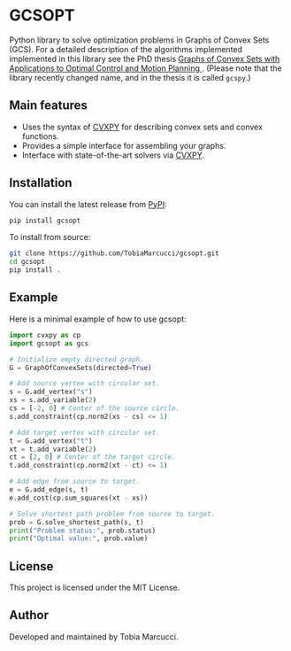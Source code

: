 # GCSOPT

Python library to solve optimization problems in Graphs of Convex Sets (GCS).
For a detailed description of the algorithms implemented implemented in this library see the PhD thesis [Graphs of Convex Sets with Applications to Optimal Control and Motion Planning
](https://dspace.mit.edu/handle/1721.1/156598?show=full).
(Please note that the library recently changed name, and in the thesis it is called `gcspy`.)

## Main features

- Uses the syntax of [CVXPY](https://www.cvxpy.org) for describing convex sets and convex functions.
- Provides a simple interface for assembling your graphs.
- Interface with state-of-the-art solvers via [CVXPY](https://www.cvxpy.org/).

## Installation

You can install the latest release from [PyPI](https://pypi.org/project/gcsopt/):
```bash
pip install gcsopt
```

To install from source:
```bash
git clone https://github.com/TobiaMarcucci/gcsopt.git
cd gcsopt
pip install .
```


## Example
Here is a minimal example of how to use gcsopt:

```python
import cvxpy as cp
import gcsopt as gcs

# Initialize empty directed graph.
G = GraphOfConvexSets(directed=True)

# Add source vertex with circular set.
s = G.add_vertex("s")
xs = s.add_variable(2)
cs = [-2, 0] # Center of the source circle.
s.add_constraint(cp.norm2(xs - cs) <= 1)

# Add target vertex with circular set.
t = G.add_vertex("t")
xt = t.add_variable(2)
ct = [2, 0] # Center of the target circle.
t.add_constraint(cp.norm2(xt - ct) <= 1)

# Add edge from source to target.
e = G.add_edge(s, t)
e.add_cost(cp.sum_squares(xt - xs))

# Solve shortest path problem from source to target.
prob = G.solve_shortest_path(s, t)
print("Problem status:", prob.status)
print("Optimal value:", prob.value)
```

## License
This project is licensed under the MIT License.

## Author
Developed and maintained by Tobia Marcucci.
